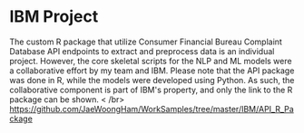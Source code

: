 # IBM Project
The custom R package that utilize Consumer Financial Bureau Complaint Database API endpoints to extract and preprocess data is an individual project. 
However, the core skeletal scripts for the NLP and ML models were a collaborative effort by my team and IBM. Please note that the API package was done in R, while the models were developed using Python.
As such, the collaborative component is part of IBM's property, and only the link to the R package can be shown. < /br>
https://github.com/JaeWoongHam/WorkSamples/tree/master/IBM/API_R_Package
